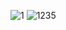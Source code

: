 ![1](https://github.com/user-attachments/assets/18fb4ca2-42f0-40fb-a3c5-342e15b603a0)
![1235](https://github.com/user-attachments/assets/f692f2c2-c484-4280-bb5e-2561e530a52c)

